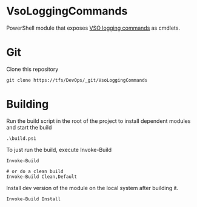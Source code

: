 # VsoLoggingCommands

PowerShell module that exposes [VSO logging commands](https://github.com/Microsoft/azure-pipelines-tasks/blob/master/docs/authoring/commands.md) as cmdlets.

# Git

Clone this repository

    git clone https://tfs/DevOps/_git/VsoLoggingCommands

# Building

Run the build script in the root of the project to install dependent modules and start the build

    .\build.ps1

To just run the build, execute Invoke-Build

    Invoke-Build

    # or do a clean build
    Invoke-Build Clean,Default


Install dev version of the module on the local system after building it.

    Invoke-Build Install

